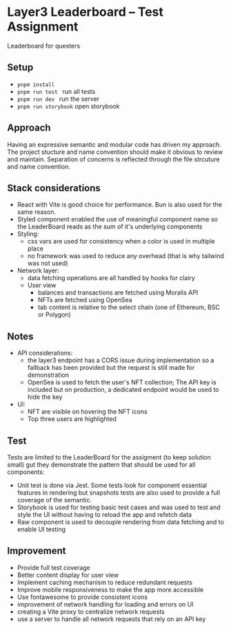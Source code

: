 # Layer3 Leaderboard – Test Assignment  

Leaderboard for questers

## Setup  

- ```pnpm install ```
- ```pnpm run test ``` run all tests
- ```pnpm run dev ``` run the server
- ```pnpm run storybook``` open storybook

## Approach
Having an expressive semantic and modular code has driven my approach. The project stucture and name convention should make it obvious to review and maintain. Separation of concerns is reflected through the file strcuture and name convention.

## Stack considerations
- React with Vite is good choice for performance. Bun is also used for the same reason.
- Styled component enabled the use of meaningful component name so the LeaderBoard reads as the sum of it's underlying components
- Styling:
  - css vars are used for consistency when a color is used in multiple place
  - no framework was used to reduce any overhead (that is why tailwind was not used)
- Network layer:
  - data fetching operations are all handled by hooks for clairy
  - User view
    - balances and transactions are fetched using Moralis API
    - NFTs are fetched using OpenSea
    - tab content is relative to the select chain (one of Ethereum, BSC or Polygon)

## Notes

- API considerations:
  - the layer3 endpoint has a CORS issue during implementation so a fallback has been provided but the request is still made for demonstration
  - OpenSea is used to fetch the user's NFT collection; The API key is included but on production, a dedicated endpoint would be used to hide the key
- UI:
  - NFT are visible on hovering the NFT icons
  - Top three users are highlighted


## Test

Tests are limited to the LeaderBoard for the assigment (to keep solution small) gut they demonstrate the pattern that should be used for all components:
  - Unit test is done via Jest. Some tests look for component essential features in rendering but snapshots tests are also used to provide a full coverage of the semantic.
  - Storybook is used for testing basic test cases and was used to test and style the UI without having to reload the app and refetch data
  - Raw component is used to decouple rendering from data fetching and to enable UI testing

## Improvement
- Provide full test coverage
- Better content display for user view
- Implement caching mechanism to reduce redundant requests
- Improve mobile responsiveness to make the app more accessible
- Use fontawesome to provide consistent icons
- improvement of network handling for loading and errors on UI
- creating a Vite proxy to centralize network requests
- use a server to handle all network requests that rely on an API key
